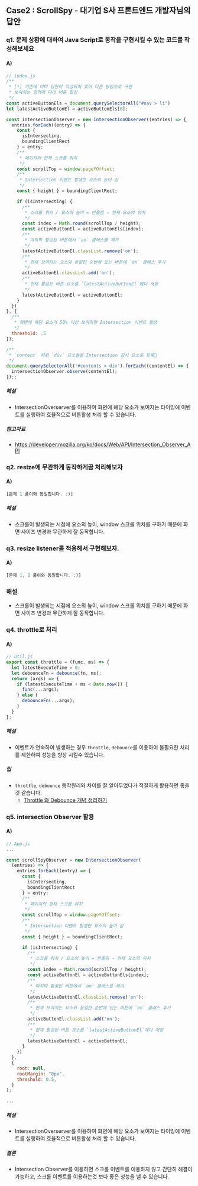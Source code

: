 ## Case2 : ScrollSpy - 대기업 S사 프론트엔드 개발자님의 답안

### q1. 문제 상황에 대하여 Java Script로 동작을 구현시킬 수 있는 코드를 작성해보세요

#### A)

```js
// index.js
/**
 * [!] 기존에 이미 답안이 작성되어 있어 다른 방법으로 구현
 * 보여지는 영역에 따라 버튼 활성
 */
const activeButtonEls = document.querySelectorAll("#nav > li")
let latestActiveButtonEl = activeButtonEls[0];

const intersectionObserver = new IntersectionObserver((entries) => {
  entries.forEach((entry) => {
    const {
      isIntersecting,
      boundingClientRect
    } = entry;
    /**
     * 페이지의 현재 스크롤 위치
     */
    const scrollTop = window.pageYOffset;
    /**
     * Intersection 이벤트 발생한 요소의 높이 값
     */
    const { height } = boundingClientRect;

    if (isIntersecting) {
      /**
       * 스크롤 위치 / 요소의 높이 = 반올림 ⇒ 현재 요소의 위치
       */
      const index = Math.round(scrollTop / height);
      const activeButtonEl = activeButtonEls[index];
      /**
       * 마지막 활성된 버튼에서 `on` 클래스를 제거
       */
      latestActiveButtonEl.classList.remove('on');
      /**
       * 현재 보여지는 요소와 동일한 순번에 있는 버튼에 `on` 클래스 추가
       */
      activeButtonEl.classList.add('on');
      /**
       * 현재 활성된 버튼 요소를 `latestActiveButtonEl`에다 저장
       */
      latestActiveButtonEl = activeButtonEl;
    }
  })
}, {
  /**
   * 화면에 해당 요소가 50% 이상 보여지면 Intersection 이벤트 발생
   */
  threshold: .5
});

/**
 * `content` 하위 `div` 요소들을 Intersection 감시 요소로 등록
 */
document.querySelectorAll('#contents > div').forEach((contentEl) => {
  intersectionObserver.observe(contentEl);
});;

```

##### 해설
- IntersectionOverserver를 이용하여 화면에 해당 요소가 보여지는 타이밍에 이벤트를 실행하여 효율적으로 버튼활성 처리 할 수 있습니다.

##### 참고자료
- https://developer.mozilla.org/ko/docs/Web/API/Intersection_Observer_API



### q2. resize에 무관하게 동작하게끔 처리해보자

#### A)
```js
[문제 1 풀이와 동일합니다. :)]
```
##### 해설
- 스크롤이 발생되는 시점에 요소의 높이, window 스크롤 위치를 구하기 때문에 화면 사이즈 변경과 무관하게 잘 동작합니다.


### q3. resize listener를 적용해서 구현해보자.

#### A)
```js
[문제 1, 2 풀이와 동일합니다. :)]
```
### 해설
* 스크롤이 발생되는 시점에 요소의 높이, window 스크롤 위치를 구하기 때문에 화면 사이즈 변경과 무관하게 잘 동작합니다.




### q4. throttle로 처리

#### A)

```js
// util.js
export const throttle = (func, ms) => {
  let latestExecuteTime = 0;
  let debounceFn = debounce(fn, ms);
  return (args) => {
    if (latestExecuteTime + ms < Date.now()) {
      func(...args);
    } else {
      debounceFn(...args);
    }
  }
};
```


##### 해설
- 이벤트가 연속하여 발생하는 경우 `throttle`, `debounce`를 이용하여 불필요한 처리를 제한하여 성능을 향상 시킬수 있습니다.

##### 팁
- `throttle`, `debounce` 동작원리와 차이를 잘 알아두었다가 적절하게 활용하면 좋을것 같습니다.
  - [Throttle 와 Debounce 개념 정리하기](https://iill.in/fmjtge8 )



### q5. intersection Observer 활용

#### A)
```js
// App.js
...

const scrollSpyObserver = new IntersectionObserver(
  (entries) => {
    entries.forEach((entry) => {
      const {
        isIntersecting,
        boundingClientRect
      } = entry;
      /**
       * 페이지의 현재 스크롤 위치
       */
      const scrollTop = window.pageYOffset;
      /**
       * Intersection 이벤트 발생한 요소의 높이 값
       */
      const { height } = boundingClientRect;

      if (isIntersecting) {
        /**
         * 스크롤 위치 / 요소의 높이 = 반올림 ⇒ 현재 요소의 위치
         */
        const index = Math.round(scrollTop / height);
        const activeButtonEl = activeButtonEls[index];
        /**
         * 마지막 활성된 버튼에서 `on` 클래스를 제거
         */
        latestActiveButtonEl.classList.remove('on');
        /**
         * 현재 보여지는 요소와 동일한 순번에 있는 버튼에 `on` 클래스 추가
         */
        activeButtonEl.classList.add('on');
        /**
         * 현재 활성된 버튼 요소를 `latestActiveButtonEl`에다 저장
         */
        latestActiveButtonEl = activeButtonEl;
      }
    })
  },
  {
    root: null,
    rootMargin: "0px",
    threshold: 0.5,
  }
);

...

```
##### 해설
- IntersectionOverserver를 이용하여 화면에 해당 요소가 보여지는 타이밍에 이벤트를 실행하여 효율적으로 버튼활성 처리 할 수 있습니다.

##### 결론
- Intersection Observer를 이용하면 스크롤 이벤트를 이용하지 않고 간단히 해결이 가능하고, 스크롤 이벤트를 이용하는것 보다 좋은 성능을 낼 수 있습니다.